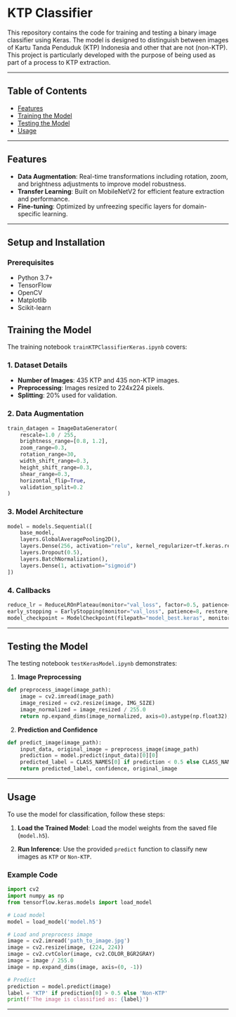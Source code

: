 
# KTP Classifier

This repository contains the code for training and testing a binary image classifier using Keras. The model is designed to distinguish between images of Kartu Tanda Penduduk (KTP) Indonesia and other that are not (non-KTP). This project is particularly developed with the purpose of being used as part of a process to KTP extraction.

---

## Table of Contents

- [Features](#features)
- [Training the Model](#training-the-model)
- [Testing the Model](#testing-the-model)
- [Usage](#Usage)

---

## Features

- **Data Augmentation**: Real-time transformations including rotation, zoom, and brightness adjustments to improve model robustness.
- **Transfer Learning**: Built on MobileNetV2 for efficient feature extraction and performance.
- **Fine-tuning**: Optimized by unfreezing specific layers for domain-specific learning.

---

## Setup and Installation

### Prerequisites

- Python 3.7+
- TensorFlow
- OpenCV
- Matplotlib
- Scikit-learn


## Training the Model

The training notebook `trainKTPClassifierKeras.ipynb` covers:

### 1. **Dataset Details**
- **Number of Images**: 435 KTP and 435 non-KTP images.
- **Preprocessing**: Images resized to 224x224 pixels.
- **Splitting**: 20% used for validation.

### 2. **Data Augmentation**

```python
train_datagen = ImageDataGenerator(
    rescale=1.0 / 255,
    brightness_range=[0.8, 1.2],
    zoom_range=0.3,
    rotation_range=30,
    width_shift_range=0.3,
    height_shift_range=0.3,
    shear_range=0.3,
    horizontal_flip=True,
    validation_split=0.2
)
```

### 3. **Model Architecture**

```python
model = models.Sequential([
    base_model,
    layers.GlobalAveragePooling2D(),
    layers.Dense(256, activation="relu", kernel_regularizer=tf.keras.regularizers.l2(1e-4)),
    layers.Dropout(0.5),
    layers.BatchNormalization(),
    layers.Dense(1, activation="sigmoid")
])
```

### 4. **Callbacks**

```python
reduce_lr = ReduceLROnPlateau(monitor="val_loss", factor=0.5, patience=3, verbose=1)
early_stopping = EarlyStopping(monitor="val_loss", patience=8, restore_best_weights=True)
model_checkpoint = ModelCheckpoint(filepath="model_best.keras", monitor="val_loss", save_best_only=True, verbose=1)
```

---

## Testing the Model

The testing notebook `testKerasModel.ipynb` demonstrates:

1. **Image Preprocessing**

```python
def preprocess_image(image_path):
    image = cv2.imread(image_path)
    image_resized = cv2.resize(image, IMG_SIZE)
    image_normalized = image_resized / 255.0
    return np.expand_dims(image_normalized, axis=0).astype(np.float32), image
```

2. **Prediction and Confidence**

```python
def predict_image(image_path):
    input_data, original_image = preprocess_image(image_path)
    prediction = model.predict(input_data)[0][0]
    predicted_label = CLASS_NAMES[0] if prediction < 0.5 else CLASS_NAMES[1]
    return predicted_label, confidence, original_image
```

---


## Usage

To use the model for classification, follow these steps:

1. **Load the Trained Model**:
   Load the model weights from the saved file (`model.h5`).

2. **Run Inference**:
   Use the provided `predict` function to classify new images as `KTP` or `Non-KTP`.

### Example Code

```python
import cv2
import numpy as np
from tensorflow.keras.models import load_model

# Load model
model = load_model('model.h5')

# Load and preprocess image
image = cv2.imread('path_to_image.jpg')
image = cv2.resize(image, (224, 224))
image = cv2.cvtColor(image, cv2.COLOR_BGR2GRAY)
image = image / 255.0
image = np.expand_dims(image, axis=(0, -1))

# Predict
prediction = model.predict(image)
label = 'KTP' if prediction[0] > 0.5 else 'Non-KTP'
print(f'The image is classified as: {label}')
```

---

